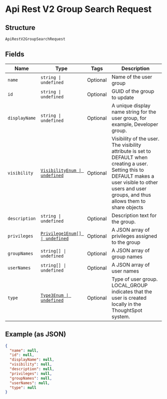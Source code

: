 
# Api Rest V2 Group Search Request

## Structure

`ApiRestV2GroupSearchRequest`

## Fields

| Name | Type | Tags | Description |
|  --- | --- | --- | --- |
| `name` | `string \| undefined` | Optional | Name of the user group |
| `id` | `string \| undefined` | Optional | GUID of the group to update |
| `displayName` | `string \| undefined` | Optional | A unique display name string for the user group, for example, Developer group. |
| `visibility` | [`VisibilityEnum \| undefined`](/doc/models/visibility-enum.md) | Optional | Visibility of the user. The visibility attribute is set to DEFAULT when creating a user. Setting this to DEFAULT makes a user visible to other users and user groups, and thus allows them to share objects |
| `description` | `string \| undefined` | Optional | Description text for the group. |
| `privileges` | [`Privilege1Enum[] \| undefined`](/doc/models/privilege-1-enum.md) | Optional | A JSON array of privileges assigned to the group |
| `groupNames` | `string[] \| undefined` | Optional | A JSON array of group names |
| `userNames` | `string[] \| undefined` | Optional | A JSON array of user names |
| `type` | [`Type3Enum \| undefined`](/doc/models/type-3-enum.md) | Optional | Type of user group. LOCAL_GROUP indicates that the user is created locally in the ThoughtSpot system. |

## Example (as JSON)

```json
{
  "name": null,
  "id": null,
  "displayName": null,
  "visibility": null,
  "description": null,
  "privileges": null,
  "groupNames": null,
  "userNames": null,
  "type": null
}
```

